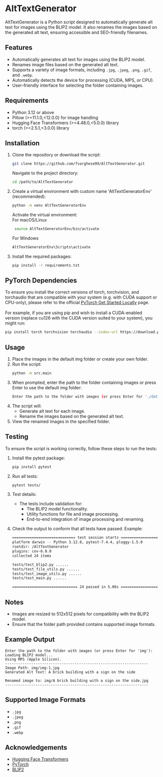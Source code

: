 # AltTextGenerator

AltTextGenerator is a Python script designed to automatically generate alt text for images using the BLIP2 model. It also renames the images based on the generated alt text, ensuring accessible and SEO-friendly filenames.

## Features

- Automatically generates alt text for images using the BLIP2 model.
- Renames image files based on the generated alt text.
- Supports a variety of image formats, including `.jpg`, `.jpeg`, `.png`, `.gif`, and `.webp`.
- Automatically detects the device for processing (CUDA, MPS, or CPU).
- User-friendly interface for selecting the folder containing images.

## Requirements

- Python 3.12 or above
- Pillow (>=11.1.0,<12.0.0) for image handling
- Hugging Face Transformers (>=4.48.0,<5.0.0) library
- torch (>=2.5.1,<3.0.0) library

## Installation

1. Clone the repository or download the script:
   ```bash
   git clone https://github.com/fvarghese99/AltTextGenerator.git
   ```
    Navigate to the project directory:
    ```bash
   cd /path/to/AltTextGenerator
    ```
2. Create a virtual environment with custom name 'AltTextGeneratorEnv' (recommended):
    ```bash
    python -m venv AltTextGeneratorEnv
   ```
    Activate the virtual environment:   <br>
    For macOS/Linux <br>
   ```bash
    source AltTextGeneratorEnv/bin/activate  
   ```
    For Windows <br>
    ```bash
    AltTextGeneratorEnv\Scripts\activate     
    ```
3. Install the required packages:
    ```bash
    pip install -r requirements.txt
   ```

## PyTorch Dependencies

To ensure you install the correct versions of torch, torchvision, and torchaudio that are compatible with your system (e.g. with CUDA support or CPU-only), please refer to the official [PyTorch Get Started Locally](https://pytorch.org/get-started/locally/) page.
<br><br>For example, if you are using pip and wish to install a CUDA-enabled version (replace cu126 with the CUDA version suited to your system), you might run:
```bash
pip install torch torchvision torchaudio --index-url https://download.pytorch.org/whl/cu126
```

## Usage

1. Place the images in the default img folder or create your own folder.
2. Run the script:
    ```bash
    python -m src.main
    ```
3. When prompted, enter the path to the folder containing images or press Enter to use the default img folder:
    ```bash
    Enter the path to the folder with images (or press Enter for './data/img'): 
    ```
4. The script will:
    - Generate alt text for each image.
    - Rename the images based on the generated alt text.
5. View the renamed images in the specified folder.

## Testing

To ensure the script is working correctly, follow these steps to run the tests:
1. Install the pytest package:
    ```bash
    pip install pytest
    ```
2. Run all tests:
    ```bash
    pytest tests/
    ```
3. Test details:
   - The tests include validation for:
     - The BLIP2 model functionality.
     - Utility functions for file and image processing.
     - End-to-end integration of image processing and renaming.<br>
  
4. Check the output to conform that all tests have passed. Example:
    ```bash
    ============================= test session starts ==============================
    platform darwin -- Python 3.12.8, pytest-7.4.4, pluggy-1.5.0
    rootdir: /AltTextGenerator
    plugins: cov-6.0.0
    collected 24 items

    tests/test_blip2.py ......                                              [ 25%]
    tests/test_file_utils.py ......                                         [ 50%]
    tests/test_image_utils.py ......                                        [ 75%]
    tests/test_main.py ......                                               [100%]

    ============================== 24 passed in 5.06s ===============================
    ```

## Notes

- Images are resized to 512x512 pixels for compatibility with the BLIP2 model.
- Ensure that the folder path provided contains supported image formats.

## Example Output

```
Enter the path to the folder with images (or press Enter for 'img'): 
Loading BLIP2 model...
Using MPS (Apple Silicon).
------------------------------------------------------------------
Image Path: img/img-1.jpg
Generated Alt Text: A brick building with a sign on the side

Renamed image to: img/A brick building with a sign on the side.jpg
------------------------------------------------------------------
```

## Supported Image Formats

- `.jpg`
- `.jpeg`
- `.png`
- `.gif`
- `.webp`

## Acknowledgements

- [Hugging Face Transformers](https://github.com/huggingface/transformers)
- [PyTorch](https://pytorch.org)
- [BLIP2](https://huggingface.co/Salesforce/blip2-opt-2.7b)